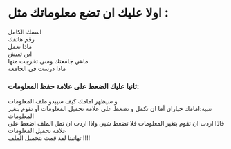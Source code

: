 # اولا عليك ان تضع معلوماتك مثل :
اسمك الكامل <br>
رقم هاتفك <br>
ماذا تعمل<br>
اين تعيش  <br>
ماهي جامعتك ومىى تخرجت منها  <br>
ماذا درست في الجامعة
### ثانيا عليك الضعط على علامة حفظ المعلومات:<br>
و سيظهر امامك كيف سيبدو ملف المعلومات <br>
 تنبيه:امامك  خياران أما ان تكمل و تضعط على علامة تحميل المعلومات أو تقوم بتغير المعلومات <br>
 فاذا اردت ان تقوم بتغير المعلومات فلا تضعط شيى واذا اردت ان تمل الملف اضعط على علامة  تحميل المعلومات <br>
 تهانينا لقد قمت بتحميل الملف !!!!
 
